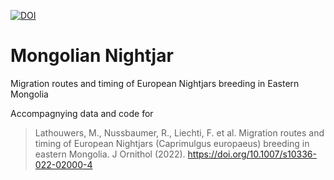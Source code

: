 [![DOI](https://zenodo.org/badge/DOI/10.5281/zenodo.6720385.svg)](https://doi.org/10.5281/zenodo.6720385)
# Mongolian Nightjar
Migration routes and timing of European Nightjars breeding in Eastern Mongolia

Accompagnying data and code for 
> Lathouwers, M., Nussbaumer, R., Liechti, F. et al. Migration routes and timing of European Nightjars (Caprimulgus europaeus) breeding in eastern Mongolia. J Ornithol (2022). https://doi.org/10.1007/s10336-022-02000-4
